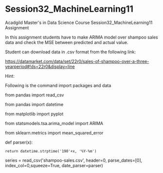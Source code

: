 # Session32_MachineLearning11
Acadgild Master's in Data Science Course Session32_MachineLearning11 Assignment

In this assignment students have to make ARIMA model over shampoo sales data and
check the MSE between predicted and actual value.

Student can download data in .csv format from the following link:

https://datamarket.com/data/set/22r0/sales-of-shampoo-over-a-three-yearperiod#!ds=22r0&display=line

Hint:

Following is the command import packages and data

from pandas import read_csv

from pandas import datetime

from matplotlib import pyplot

from statsmodels.tsa.arima_model import ARIMA

from sklearn.metrics import mean_squared_error

def parser(x):

    return datetime.strptime('190'+x, '%Y-%m')
    
series = read_csv('shampoo-sales.csv', header=0, parse_dates=[0], index_col=0,squeeze=True, date_parser=parser)
